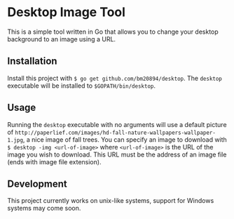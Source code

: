 # Desktop Image Tool
This is a simple tool written in Go that allows you to change your desktop background to an image using a URL.

## Installation
Install this project with `$ go get github.com/bm20894/desktop`. The `desktop` executable will be installed to `$GOPATH/bin/desktop`.

## Usage
Running the `desktop` executable with no arguments will use a default picture of `http://paperlief.com/images/hd-fall-nature-wallpapers-wallpaper-1.jpg`, a nice image of fall trees. You can specify an image to download with `$ desktop -img <url-of-image>` where `<url-of-image>` is the URL of the image you wish to download. This URL must be the address of an image file (ends with image file extension).

## Development
This project currently works on unix-like systems, support for Windows systems may come soon.

